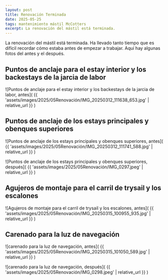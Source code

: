 ```yaml
---
layout: post
title: Renovación Terminada
date: 2025-05-25
tags: mantenimiento mástil McCotters
excerpt: La renovación del mástil está terminada.
---
```


La renovación del mástil está terminada. Ha llevado tanto tiempo que es difícil
recordar cómo estaba antes de empezar a trabajar. Aquí hay algunas fotos del
antes y el después.

## Puntos de anclaje para el estay interior y los backestays de la jarcia de labor

![Puntos de anclaje para el estay interior y los backestays de la jarcia de labor, antes](
  {{ 'assets/images/2025/05Renovación/IMG_20250312_111638_653.jpg' | relative_url }}
)

## Puntos de anclaje de los estays principales y obenques superiores

![Puntos de anclaje de los estays principales y obenques superiores, antes](
  {{ 'assets/images/2025/05Renovación/IMG_20250312_111741_588.jpg' | relative_url }}
)

![Puntos de anclaje de los estays principales y obenques superiores, después](
  {{ 'assets/images/2025/05Renovación/IMG_0297.jpeg' | relative_url }}
)

## Agujeros de montaje para el carril de trysail y los escalones

![Agujeros de montaje para el carril de trysail y los escalones, antes](
  {{ 'assets/images/2025/05Renovación/IMG_20250315_100955_935.jpg' | relative_url }}
)

## Carenado para la luz de navegación

![carenado para la luz de navegación, antes](
  {{ 'assets/images/2025/05Renovación/IMG_20250315_101050_589.jpg' | relative_url }}
)

![carenado para la luz de navegación, después](
  {{ 'assets/images/2025/05Renovación/IMG_0298.jpeg' | relative_url }}
)

